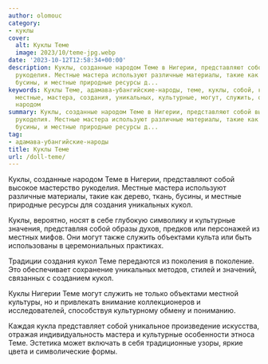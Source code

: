 ```yaml
---
author: olomouc
category:
- куклы
cover:
  alt: Куклы Теме
  image: 2023/10/teme-jpg.webp
date: '2023-10-12T12:58:34+00:00'
description: Куклы, созданные народом Теме в Нигерии, представляют собой высокое мастерство
  рукоделия. Местные мастера используют различные материалы, такие как дерево, ткань,
  бусины, и местные природные ресурсы д...
keywords: Куклы Теме, адамава-убангийские-народы, теме, куклы, собой, кукол, нигерии,
  местные, мастера, создания, уникальных, культурные, могут, служить, объектами, созданные,
  народом
summary: Куклы, созданные народом Теме в Нигерии, представляют собой высокое мастерство
  рукоделия. Местные мастера используют различные материалы, такие как дерево, ткань,
  бусины, и местные природные ресурсы д...
tag:
- адамава-убангийские-народы
title: Куклы Теме
url: /doll-teme/
---
```


Куклы, созданные народом Теме в Нигерии, представляют собой высокое мастерство рукоделия. Местные мастера используют различные материалы, такие как дерево, ткань, бусины, и местные природные ресурсы для создания уникальных кукол.

Куклы, вероятно, носят в себе глубокую символику и культурные значения, представляя собой образы духов, предков или персонажей из местных мифов. Они могут также служить объектами культа или быть использованы в церемониальных практиках.

Традиции создания кукол Теме передаются из поколения в поколение. Это обеспечивает сохранение уникальных методов, стилей и значений, связанных с созданием кукол.

Куклы Нигерии Теме могут служить не только объектами местной культуры, но и привлекать внимание коллекционеров и исследователей, способствуя культурному обмену и пониманию.

Каждая кукла представляет собой уникальное произведение искусства, отражая индивидуальность мастера и культурные особенности этноса Теме. Эстетика может включать в себя традиционные узоры, яркие цвета и символические формы.
